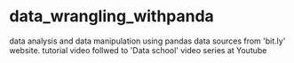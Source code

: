 # data_wrangling_withpanda
data analysis and data  manipulation using pandas 
data sources from 'bit.ly' website.
tutorial video follwed to 'Data school' video series at Youtube
